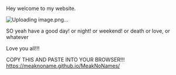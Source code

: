 Hey welcome to my website.


![Uploading image.png…]()


SO yeah have a good day! or night! or weekend! or death or love, or whatever 

Love you all!!!


COPY THIS AND PASTE INTO YOUR BROWSER!!!
https://meaknoname.github.io/MeakNoNames/
